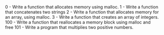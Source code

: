 0 - Write a function that allocates memory using malloc.
1 - Write a function that concatenates two strings
2 - Write a function that allocates memory for an array, using malloc.
3 - Write a function that creates an array of integers.
100 - Write a function that reallocates a memory block using malloc and free
101 - Write a program that multiplies two positive numbers.
